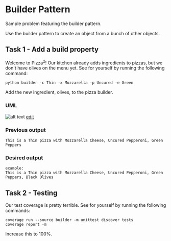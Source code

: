 # Builder Pattern
Sample problem featuring the builder pattern.

Use the builder pattern to create an object from a bunch of other objects.

## Task 1 - Add a build property

Welcome to Pizza<sup>2</sup>! Our kitchen already adds ingredients to pizzas, but we don't have olives on the menu yet. See for yourself by running the following command:

```
python builder -c Thin -x Mozzarella -p Uncured -e Green
```

Add the new ingredient, olives, to the pizza builder.

### UML

![alt text](http://yuml.me/7e39405c.png)
[edit](http://yuml.me/edit/7e39405c)

### Previous output

```
This is a Thin pizza with Mozzarella Cheese, Uncured Pepperoni, Green Peppers
```

### Desired output

```
example:
This is a Thin pizza with Mozzarella Cheese, Uncured Pepperoni, Green Peppers, Black Olives
```

## Task 2 - Testing

Our test coverage is pretty terrible. See for yourself by running the following commands:

```
coverage run --source builder -m unittest discover tests
coverage report -m
```

Increase this to 100%.
